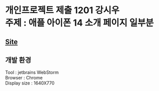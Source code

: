# 개인프로젝트 제출 1201 강시우<br>주제 : 애플 아이폰 14 소개 페이지 일부분

## <a href="./appleClone.html">Site</a> <br>
## 개발 환경
Tool : jetbrains WebStorm <br>
Browser : Chrome <br>
Display size : 1640X770
